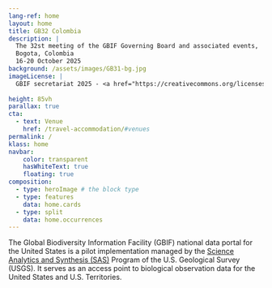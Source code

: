 ```yaml
---
lang-ref: home
layout: home
title: GB32 Colombia
description: |
  The 32st meeting of the GBIF Governing Board and associated events,  
  Bogota, Colombia  
  16-20 October 2025  
background: /assets/images/GB31-bg.jpg
imageLicense: |
  GBIF secretariat 2025 - <a href="https://creativecommons.org/licenses/by/4.0/">CC-BY 4.0</a>
  
height: 85vh
parallax: true
cta:
  - text: Venue
    href: /travel-accommodation/#venues
permalink: /
klass: home
navbar:
    color: transparent
    hasWhiteText: true
    floating: true
composition:
  - type: heroImage # the block type
  - type: features
    data: home.cards
  - type: split
    data: home.occurrences
---
```


The Global Biodiversity Information Facility (GBIF) national data portal for the United States is a pilot implementation managed by the [Science Analytics and Synthesis (SAS)](https://www.usgs.gov/core-science-systems/science-analytics-and-synthesis) Program of the U.S. Geological Survey (USGS). It serves as an access point to biological observation data for the United States and U.S. Territories.  
 


